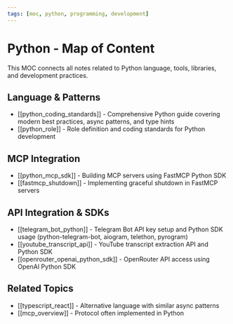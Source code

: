 ```yaml
---
tags: [moc, python, programming, development]
---
```

# Python - Map of Content

This MOC connects all notes related to Python language, tools, libraries, and development practices.

## Language & Patterns

- [[python_coding_standards]] - Comprehensive Python guide covering modern best practices, async patterns, and type hints
- [[python_role]] - Role definition and coding standards for Python development

## MCP Integration

- [[python_mcp_sdk]] - Building MCP servers using FastMCP Python SDK
- [[fastmcp_shutdown]] - Implementing graceful shutdown in FastMCP servers

## API Integration & SDKs

- [[telegram_bot_python]] - Telegram Bot API key setup and Python SDK usage (python-telegram-bot, aiogram, telethon, pyrogram)
- [[youtube_transcript_api]] - YouTube transcript extraction API and Python SDK
- [[openrouter_openai_python_sdk]] - OpenRouter API access using OpenAI Python SDK

## Related Topics

- [[typescript_react]] - Alternative language with similar async patterns
- [[mcp_overview]] - Protocol often implemented in Python
